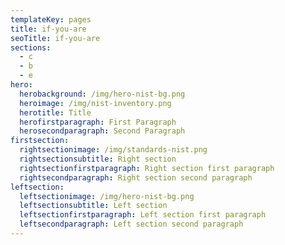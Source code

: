 ```yaml
---
templateKey: pages
title: if-you-are
seoTitle: if-you-are
sections:
  - c
  - b
  - e
hero:
  herobackground: /img/hero-nist-bg.png
  heroimage: /img/nist-inventory.png
  herotitle: Title
  herofirstparagraph: First Paragraph
  herosecondparagraph: Second Paragraph
firstsection:
  rightsectionimage: /img/standards-nist.png
  rightsectionsubtitle: Right section
  rightsectionfirstparagraph: Right section first paragraph
  rightsecondparagraph: Right section second paragraph
leftsection:
  leftsectionimage: /img/hero-nist-bg.png
  leftsectionsubtitle: Left section
  leftsectionfirstparagraph: Left section first paragraph
  leftsecondparagraph: Left section second paragraph
---
```

